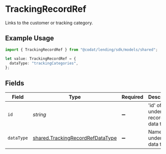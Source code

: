 # TrackingRecordRef

Links to the customer or tracking category.

## Example Usage

```typescript
import { TrackingRecordRef } from "@codat/lending/sdk/models/shared";

let value: TrackingRecordRef = {
  dataType: "trackingCategories",
};
```

## Fields

| Field                                                                                       | Type                                                                                        | Required                                                                                    | Description                                                                                 | Example                                                                                     |
| ------------------------------------------------------------------------------------------- | ------------------------------------------------------------------------------------------- | ------------------------------------------------------------------------------------------- | ------------------------------------------------------------------------------------------- | ------------------------------------------------------------------------------------------- |
| `id`                                                                                        | *string*                                                                                    | :heavy_minus_sign:                                                                          | 'id' of the underlying record or data type.                                                 |                                                                                             |
| `dataType`                                                                                  | [shared.TrackingRecordRefDataType](../../../sdk/models/shared/trackingrecordrefdatatype.md) | :heavy_minus_sign:                                                                          | Name of underlying data type.                                                               | trackingCategories                                                                          |